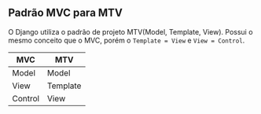 ## Padrão MVC para MTV

O Django utiliza o padrão de projeto MTV(Model, Template, View). Possui o mesmo conceito que o MVC, porém o `Template = View` e `View = Control`.

MVC     | MTV
---     | ---
Model   | Model
View    | Template
Control | View

